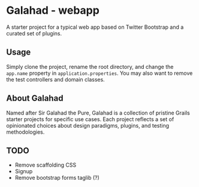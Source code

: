 Galahad - webapp
================

A starter project for a typical web app based on Twitter Bootstrap and a curated set of plugins.


Usage
-----

Simply clone the project, rename the root directory, and change the `app.name` property in `application.properties`. You may also want to remove the test controllers and domain classes.


About Galahad
-------------

Named after Sir Galahad the Pure, Galahad is a collection of pristine Grails starter projects for specific use cases. Each project reflects a set of opinionated choices about design paradigms, plugins, and testing methodologies.


TODO
----
* Remove scaffolding CSS
* Signup
* Remove bootstrap forms taglib (?)

